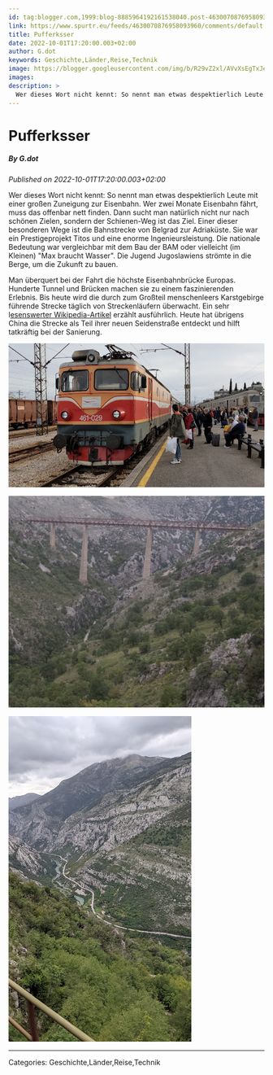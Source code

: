 ```yaml
---
id: tag:blogger.com,1999:blog-8885964192161538040.post-4630070876958093960
link: https://www.spurtr.eu/feeds/4630070876958093960/comments/default
title: Pufferksser
date: 2022-10-01T17:20:00.003+02:00
author: G.dot
keywords: Geschichte,Länder,Reise,Technik
image: https://blogger.googleusercontent.com/img/b/R29vZ2xl/AVvXsEgTxJelA7-ihXMXBpS8p0POy9i9K7oc6Vak2vMiVx7lfVvEsT_raZzF7fxw4ztjg6v5JJH6Wr8NdAJugSB5F5effB52-elJHA-_pobTTwWB0e7C1UD80S2g4bEUEZNTceXiZMsBmV0cxfY/s72-w640-h360-c/1664452160703894-0.png
images: 
description: >
  Wer dieses Wort nicht kennt: So nennt man etwas despektierlich Leute mit einer großen Zuneigung zur Eisenbahn. Wer zwei Monate Eisenbahn fährt, muss das offenbar nett finden. Dann sucht man natürlich nicht nur nach schönen Zielen, sondern der Schienen-Weg ist das Ziel. Einer dieser besonderen Wege ist die Bahnstrecke von
---
```

# Pufferksser
##### By G.dot
_Published on 2022-10-01T17:20:00.003+02:00_

Wer dieses Wort nicht kennt: So nennt man etwas despektierlich Leute mit einer großen Zuneigung zur Eisenbahn. Wer zwei Monate Eisenbahn fährt, muss das offenbar nett finden. Dann sucht man natürlich nicht nur nach schönen Zielen, sondern der Schienen-Weg ist das Ziel. Einer dieser besonderen Wege ist die Bahnstrecke von Belgrad zur Adriaküste. Sie war ein Prestigeprojekt Titos und eine enorme Ingenieursleistung. Die nationale Bedeutung war vergleichbar mit dem Bau der BAM oder vielleicht (im Kleinen) "Max braucht Wasser". Die Jugend Jugoslawiens strömte in die Berge, um die Zukunft zu bauen. 

Man überquert bei der Fahrt die höchste Eisenbahnbrücke Europas. Hunderte Tunnel und Brücken machen sie zu einem faszinierenden Erlebnis. Bis heute wird die durch zum Großteil menschenleers Karstgebirge führende Strecke täglich von Streckenläufern überwacht. Ein sehr l[esenswerter Wikipedia-Artikel](https://de.wikipedia.org/wiki/Bahnstrecke_Belgrad%25E2%2580%2593Bar?wprov=sfla1) erzählt ausführlich. Heute hat übrigens China die Strecke als Teil ihrer neuen Seidenstraße entdeckt und hilft tatkräftig bei der Sanierung.

[![](pics/1664452160703894-0.png)](pics/1664452160703894-0.png)

  

[![](pics/1664439040383761-0.png)](pics/1664439040383761-0.png)

[![](pics/1664439024451911-1.png)](pics/1664439024451911-1.png)

---
Categories: Geschichte,Länder,Reise,Technik